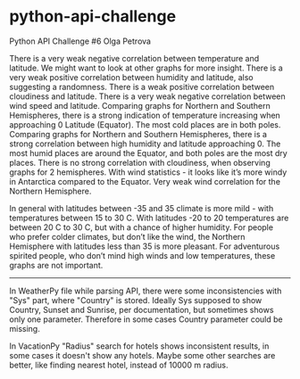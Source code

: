 # python-api-challenge
Python API Challenge #6 Olga Petrova

There is a very weak negative correlation between temperature and latitude. We might want to look at other graphs for more insight.
There is a very weak positive correlation between humidity and latitude, also suggesting a randomness.
There is a weak positive correlation between cloudiness and latitude.
There is a very weak negative correlation between wind speed and latitude.
Comparing graphs for Northern and Southern Hemispheres, there is a strong indication of temperature increasing when approaching 0 Latitude (Equator). The most cold places are in both poles.
Comparing graphs for Northern and Southern Hemispheres, there is a strong correlation between high humidity and latitude approaching 0. The most humid places are around the Equator, and both poles are the most dry places.
There is no strong correlation with cloudiness, when observing graphs for 2 hemispheres.
With wind statistics - it looks like it’s more windy in Antarctica compared to the Equator. Very weak wind correlation for the Northern Hemisphere.

In general with latitudes between -35 and 35 climate is more mild - with temperatures between 15 to 30 C. With latitudes -20 to 20 temperatures are between 20 C to 30 C, but with a chance of higher humidity.
For people who prefer colder climates, but don’t like the wind, the Northern Hemisphere with latitudes less than 35 is more pleasant. 
For adventurous spirited people, who don’t mind high winds and low temperatures, these graphs are not important. 


_______________________________________________________________
In WeatherPy file while parsing API, there were some inconsistencies with "Sys" part, where "Country" is stored. Ideally Sys supposed to show Country, Sunset and Sunrise, per documentation, but sometimes shows only one parameter. Therefore in some cases Country parameter could be missing.

In VacationPy "Radius" search for hotels shows inconsistent results, in some cases it doesn't show any hotels. Maybe some other searches are better, like finding nearest hotel, instead of 10000 m radius.